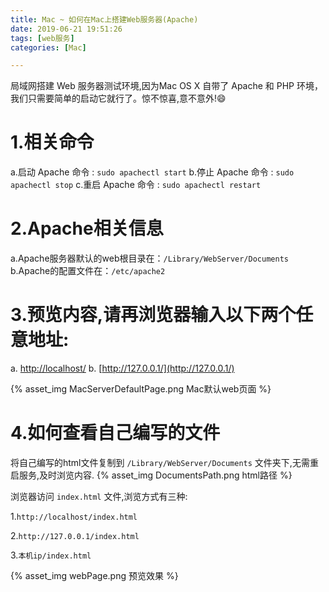 ```yaml
---
title: Mac ~ 如何在Mac上搭建Web服务器(Apache)
date: 2019-06-21 19:51:26
tags: [web服务]
categories: [Mac]

---
```


局域网搭建 Web 服务器测试环境,因为Mac OS X 自带了 Apache 和 PHP 环境，我们只需要简单的启动它就行了。惊不惊喜,意不意外!😄

# 1.相关命令

a.启动 Apache 命令 :   `sudo apachectl start`
b.停止 Apache 命令 :   `sudo apachectl stop`
c.重启 Apache 命令 :   `sudo apachectl restart`

# 2.Apache相关信息

a.Apache服务器默认的web根目录在：`/Library/WebServer/Documents`
b.Apache的配置文件在：`/etc/apache2`

# 3.预览内容,请再浏览器输入以下两个任意地址:

a. [http://localhost/](http://localhost/)
b. [http://127.0.0.1/](http://127.0.0.1/)

{% asset_img MacServerDefaultPage.png Mac默认web页面 %}


# 4.如何查看自己编写的文件

将自己编写的html文件复制到 `/Library/WebServer/Documents` 文件夹下,无需重启服务,及时浏览内容.
{% asset_img DocumentsPath.png html路径 %}

浏览器访问 `index.html` 文件,浏览方式有三种:

1.`http://localhost/index.html`

2.`http://127.0.0.1/index.html`

3.`本机ip/index.html`

{% asset_img webPage.png 预览效果 %}